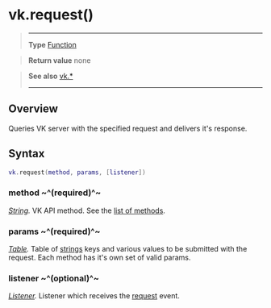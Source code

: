 # vk.request()

> --------------------- ------------------------------------------------------------------------------------------
> __Type__              [Function](https://docs.coronalabs.com/api/type/Function.html)

> __Return value__      none

> __See also__          [vk.*](/plugin/vk/index.md)
> --------------------- ------------------------------------------------------------------------------------------

## Overview

Queries VK server with the specified request and delivers it's response.

## Syntax
```lua
vk.request(method, params, [listener])
```
### method ~^(required)^~
_[String](https://docs.coronalabs.com/api/type/String.html)._ VK API method. See the [list of methods](https://vk.com/dev/methods).

### params ~^(required)^~
_[Table](https://docs.coronalabs.com/api/type/Table.html)._ Table of [strings](https://docs.coronalabs.com/api/type/String.html) keys and various values to be submitted with the request. Each method has it's own set of valid params.

### listener ~^(optional)^~
_[Listener](https://docs.coronalabs.com/api/type/Listener.html)._ Listener which receives the [request](/plugin/vk/event/request/index.md) event.